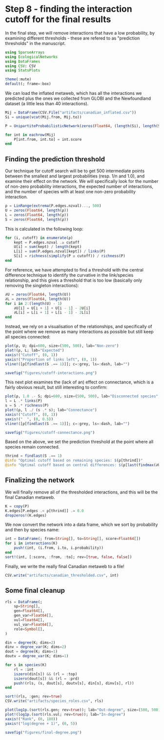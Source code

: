 # Step 8 - finding the interaction cutoff for the final results

In the final step, we will remove interactions that have a low probability, by
examining different thresholds - these are refered to as "prediction
thresholds" in the manuscript.

````julia
using SparseArrays
using EcologicalNetworks
using DataFrames
using CSV: CSV
using StatsPlots

theme(:mute)
default(; frame=:box)
````

We can load the inflated metaweb, which has all the interactions we predicted
plus the ones we collected from GLOBI and the Newfoundland dataset (a little
less than 40 interactions).

````julia
Mij = DataFrame(CSV.File("artifacts/canadian_inflated.csv"))
Si = unique(vcat(Mij.from, Mij.to))

P = UnipartiteProbabilisticNetwork(zeros(Float64, (length(Si), length(Si))), Si)

for int in eachrow(Mij)
    P[int.from, int.to] = int.score
end
````

## Finding the prediction threshold

Our technique for cutoff search will be to get 500 intermediate points between
the smallest and largest probabilities (resp. 1/n and 1.0), and examine their
effect on the network. We will specifically look for the number of non-zero
probability interactions, the expected number of interactions, and the number
of species with at least one non-zero probability interaction.

````julia
ρ = LinRange(extrema(P.edges.nzval)..., 500)
U = zeros(Float64, length(ρ))
L = zeros(Float64, length(ρ))
S = zeros(Float64, length(ρ))
````

This is calculated in the following loop:

````julia
for (i, cutoff) in enumerate(ρ)
    kept = P.edges.nzval .≥ cutoff
    U[i] = sum(kept) / length(kept)
    L[i] = sum(P.edges.nzval[kept]) / links(P)
    S[i] = richness(simplify(P ≥ cutoff)) / richness(P)
end
````

For reference, we have attempted to find a threshold with the central
difference technique to identify the curvative in the link/species
relationship, and this gives a threshold that is too low (basically only
removing the singleton interactions):

````julia
∂U = zeros(Float64, length(U))
∂L = zeros(Float64, length(U))
for i in 2:(length(U) - 1)
    ∂U[i] = U[i + 1] + U[i - 1] - 2U[i]
    ∂L[i] = L[i + 1] + L[i - 1] - 2L[i]
end
````

Instead, we rely on a visualisation of the relationships, and specifically of
the point where we remove as many interactions as possible but still keep all
species connected:

````julia
plot(ρ, U; dpi=600, size=(500, 500), lab="Non-zero")
plot!(ρ, L; lab="Expected")
xaxis!("Cutoff", (0, 1))
yaxis!("Proportion of links left", (0, 1))
vline!([ρ[findlast(S .== 1)]]; c=:grey, ls=:dash, lab="")

savefig("figures/cutoff-interactions.png")
````

This next plot examines the (lack of an) effect on connectance, which is a
fairly obvious result, but still interesting to confirm:

````julia
plot(ρ, 1.0 .- S; dpi=600, size=(500, 500), lab="Disconnected species", legend=:topleft)
l = L .* links(P)
s = S .* richness(P)
plot!(ρ, l ./ (s .* s); lab="Connectance")
xaxis!("Cutoff", (0, 1))
yaxis!("  ", (0, 0.5))
vline!([ρ[findlast(S .== 1)]]; c=:grey, ls=:dash, lab="")

savefig("figures/cutoff-connectance.png")
````

Based on the above, we set the prediction threshold at the point where all
species remain connected.

````julia
thrind = findlast(S .== 1)
@info "Optimal cutoff based on remaining species: $(ρ[thrind])"
@info "Optimal cutoff based on central differences: $(ρ[last(findmax(∂U))])"
````

## Finalizing the network

We will finally remove all of the thresholded interactions, and this will be
the final Canadian metaweb.

````julia
K = copy(P)
K.edges[P.edges .< ρ[thrind]] .= 0.0
dropzeros!(K.edges)
````

We now convert the network into a data frame, which we sort by probability and
then by species name:

````julia
int = DataFrame(; from=String[], to=String[], score=Float64[])
for i in interactions(K)
    push!(int, (i.from, i.to, i.probability))
end
sort!(int, [:score, :from, :to]; rev=[true, false, false])
````

Finally, we write the really final Canadian metaweb to a file!

````julia
CSV.write("artifacts/canadian_thresholded.csv", int)
````

## Some final cleanup

````julia
rls = DataFrame(;
    sp=String[],
    gen=Float64[],
    gen_var=Float64[],
    vul=Float64[],
    vul_var=Float64[],
    role=Symbol[],
)

din = degree(K; dims=2)
dinv = degree_var(K; dims=2)
dout = degree(K; dims=1)
doutv = degree_var(K; dims=1)

for s in species(K)
    rl = :int
    iszero(din[s]) && (rl = :top)
    iszero(dout[s]) && (rl = :prd)
    push!(rls, (s, dout[s], doutv[s], din[s], dinv[s], rl))
end

sort!(rls, :gen; rev=true)
CSV.write("artifacts/species_roles.csv", rls)

plot(log1p.(sort(rls.gen; rev=true)); lab="Out-degree", size=(500, 500), dpi=600)
plot!(log1p.(sort(rls.vul; rev=true)); lab="In-degree")
xaxis!("Rank", (0, 180))
yaxis!("log(degree + 1)", (0, 5))

savefig("figures/final-degree.png")
````

